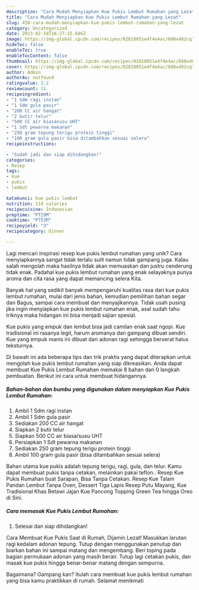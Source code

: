 ```yaml
---
description: "Cara Mudah Menyiapkan Kue Pukis Lembut Rumahan yang Lezat"
title: "Cara Mudah Menyiapkan Kue Pukis Lembut Rumahan yang Lezat"
slug: 450-cara-mudah-menyiapkan-kue-pukis-lembut-rumahan-yang-lezat
category: Uncategorized
date: 2023-02-18T16:27:15.646Z
image: https://img-global.cpcdn.com/recipes/02810051e4f4e4ac/680x482cq70/kue-pukis-lembut-rumahan-foto-resep-utama.jpg
hideToc: false
enableToc: true
enableTocContent: false
thumbnail: https://img-global.cpcdn.com/recipes/02810051e4f4e4ac/680x482cq70/kue-pukis-lembut-rumahan-foto-resep-utama.jpg
cover: https://img-global.cpcdn.com/recipes/02810051e4f4e4ac/680x482cq70/kue-pukis-lembut-rumahan-foto-resep-utama.jpg
author: Admin
authorAv: notfound
ratingvalue: 3.2
reviewcount: 11
recipeingredient:
- "1 Sdm ragi instan"
- "1 Sdm gula pasir"
- "200 CC air hangat"
- "2 butir telur"
- "500 CC air biasasusu UHT"
- "1 Sdt pewarna makanan"
- "250 gram tepung terigu protein tinggi"
- "100 gram gula pasir bisa ditambahkan sesuai selera"
recipeinstructions:

- "Sudah jadi dan siap dihidangkan!"
categories:
- Resep
tags:
- kue
- pukis
- lembut

katakunci: kue pukis lembut 
nutrition: 114 calories
recipecuisine: Indonesian
preptime: "PT29M"
cooktime: "PT53M"
recipeyield: "3"
recipecategory: Dinner

---
```





Lagi mencari inspirasi resep kue pukis lembut rumahan yang unik? Cara menyiapkannya sangat tidak terlalu sulit namun tidak gampang juga. Kalau salah mengolah maka hasilnya tidak akan memuaskan dan justru cenderung tidak enak. Padahal kue pukis lembut rumahan yang enak selayaknya punya aroma dan cita rasa yang dapat memancing selera Kita.





Banyak hal yang sedikit banyak mempengaruhi kualitas rasa dari kue pukis lembut rumahan, mulai dari jenis bahan, kemudian pemilihan bahan segar dan Bagus, sampai cara membuat dan menyajikannya. Tidak usah pusing jika ingin menyiapkan kue pukis lembut rumahan enak,      asal sudah tahu triknya maka hidangan ini bisa menjadi sajian spesial.














Kue pukis yang empuk dan lembut bisa jadi camilan enak saat ngopi. Kue tradisional ini rasanya legit, harum aromanya dan gampang dibuat sendiri. Kue yang empuk manis ini dibuat dari adonan ragi sehingga berserat halus teksturnya.






Di bawah ini ada beberapa tips dan trik praktis yang dapat diterapkan untuk mengolah kue pukis lembut rumahan yang siap dikreasikan. Anda dapat membuat Kue Pukis Lembut Rumahan memakai 8 bahan dan 0 langkah pembuatan. Berikut ini cara untuk membuat hidangannya.

<!--inarticleads1-->

##### Bahan-bahan dan bumbu yang digunakan dalam menyiapkan Kue Pukis Lembut Rumahan:

1. Ambil 1 Sdm ragi instan
1. Ambil 1 Sdm gula pasir
1. Sediakan 200 CC air hangat
1. Siapkan 2 butir telur
1. Siapkan 500 CC air biasa/susu UHT
1. Persiapkan 1 Sdt pewarna makanan
1. Sediakan 250 gram tepung terigu protein tinggi
1. Ambil 100 gram gula pasir (bisa ditambahkan sesuai selera)


Bahan utama kue pukis adalah tepung terigu, ragi, gula, dan telur. Kamu dapat membuat pukis tanpa cetakan, melainkan pakai teflon.. Resep Kue Pukis Rumahan buat Sarapan, Bisa Tanpa Cetakan. Resep Kue Talam Pandan Lembut Tanpa Oven, Dessert Tiga Lapis Resep Putu Mayang, Kue Tradisional Khas Betawi Jajan Kue Pancong Topping Green Tea hingga Oreo di Sini. 

<!--inarticleads2-->

##### Cara memasak Kue Pukis Lembut Rumahan:


1. Selesai dan siap dihidangkan!

Cara Membuat Kue Pukis Saat di Rumah, Dijamin Lezat! Masukkan larutan ragi kedalam adonan tepung. Tutup dengan menggunakan penutup dan biarkan bahan ini sampai matang dan mengembang. Beri toping pada bagian permukaan adonan yang masih berair. Tutup lagi cetakan pukis, dan masak kue pukis hingga benar-benar matang dengan sempurna. 

Bagaimana? Gampang kan? Itulah cara membuat kue pukis lembut rumahan yang bisa kamu praktikkan di rumah. Selamat menikmati
